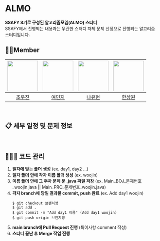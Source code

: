 # ALMO
**SSAFY 8기로 구성된 알고리즘모임(ALMO) 스터디**
<br/>
SSAFY에서 진행되는 내용과는 무관한 스터디 자체 문제 선정으로 진행되는 알고리즘 스터디입니다.

## 👋🏼Member

| [<img src="https://avatars.githubusercontent.com/u/110287222?v=4" width="100">](https://github.com/PrimeJin) | [<img src="https://avatars.githubusercontent.com/u/43868492?v=4" width="100">](https://github.com/yeomj051) | [<img src="https://avatars.githubusercontent.com/u/55688466?v=4" width="100">](https://github.com/nyh365) | [<img src="https://avatars.githubusercontent.com/u/109811519?v=4" width="100">](https://github.com/swhana) |
| :-----------------------------------: | :---------------------------------------: |:---------------------------------------: | :-----------------------------------: 
|[조우진](https://github.com/PrimeJin)|[여민지](https://github.com/yeomj051)|[나유현](https://github.com/nyh365)|[한상원](https://github.com/swhana)
<br/>

## 📋 세부 일정 및 문제 정보

<br/>

## 👨🏻‍💻 코드 관리

1. **일자에 맞는 폴더 생성** (ex. day1, day2 …)
2. **일자 폴더 안에 각자 이름 폴더 생성** (ex. woojin)
3. **이름 폴더 안에 그 주차 문제 푼 .java 파일 저장** (ex. Main_BOJ_문제번호_woojin.java || Main_PRO_문제번호_woojin.java)
4. **각자 branch에 당일 결과물 commit, push 완료** (ex. Add day1 woojin) 
    ```
    $ git checkout 브랜치명
    $ git add .
    $ git commit -m "Add day1 이름" (Add day1 woojin)
    $ git push origin 브랜치명
    ```
5. **main branch에 Pull Request 진행** (특이사항 comment 작성)
6. **스터디 끝난 후 Merge 작업 진행**
